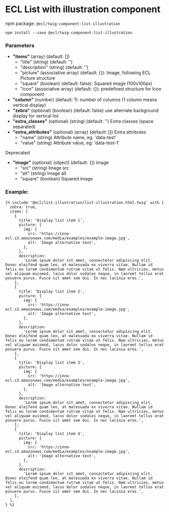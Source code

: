 # ECL List with illustration component

npm package: `@ecl/twig-component-list-illustration`

```shell
npm install --save @ecl/twig-component-list-illustration
```

### Parameters

- **"items"** (array) (default: [])
  - "title" (string) (default: '')
  - "description" (string) (default: '')
  - "picture" (associative array) (default: {}): Image, following ECL Picture structure
  - "square" (boolean) (default: false): Squared image (100x100px)
  - "icon" (associative array) (default: {}): predefined structure for Icon component
- **"column"** (number) (default: 1): number of columns (1 column means vertical display)
- **"zebra"** (optional) (boolean) (default: false) use alternate background display for vertical list
- **"extra_classes"** (optional) (string) (default: '') Extra classes (space separated)
- **"extra_attributes"** (optional) (array) (default: []) Extra attributes
  - "name" (string) Attribute name, eg. 'data-test'
  - "value" (string) Attribute value, eg: 'data-test-1'

Deprecated

- **"image"** (optional) (object) (default: {}) image
  - "src" (string) Image src
  - "alt" (string) Image alt
  - "square" (boolean) Squared image

### Example:

<!-- prettier-ignore -->
```twig
{% include '@ecl/list-illustration/list-illustration.html.twig' with {
  zebra: true,
  items: [
    {
      title: 'Display list item 1',
      picture: {
        img: {
          src: 'https://inno-ecl.s3.amazonaws.com/media/examples/example-image.jpg',
          alt: 'Image alternative text',
        },
      },
      description:
        'Lorem ipsum dolor sit amet, consectetur adipiscing elit. Donec eleifend quam leo, at malesuada ex viverra vitae. Nullam id felis eu lorem condimentum rutrum vitae ut felis. Nam ultricies, metus vel aliquam euismod, lacus dolor sodales neque, in laoreet tellus erat posuere purus. Fusce sit amet sem dui. In nec lacinia eros.',
    },
    {
      title: 'Display list item 2',
      picture: {
        img: {
          src: 'https://inno-ecl.s3.amazonaws.com/media/examples/example-image.jpg',
          alt: 'Image alternative text',
        },
      },
      description:
        'Lorem ipsum dolor sit amet, consectetur adipiscing elit. Donec eleifend quam leo, at malesuada ex viverra vitae. Nullam id felis eu lorem condimentum rutrum vitae ut felis. Nam ultricies, metus vel aliquam euismod, lacus dolor sodales neque, in laoreet tellus erat posuere purus. Fusce sit amet sem dui. In nec lacinia eros.',
    },
    {
      title: 'Display list item 3',
      picture: {
        img: {
          src: 'https://inno-ecl.s3.amazonaws.com/media/examples/example-image.jpg',
          alt: 'Image alternative text',
        },
      },
      description:
        'Lorem ipsum dolor sit amet, consectetur adipiscing elit. Donec eleifend quam leo, at malesuada ex viverra vitae. Nullam id felis eu lorem condimentum rutrum vitae ut felis. Nam ultricies, metus vel aliquam euismod, lacus dolor sodales neque, in laoreet tellus erat posuere purus. Fusce sit amet sem dui. In nec lacinia eros.',
    },
    {
      title: 'Display list item 4',
      picture: {
        img: {
          src: 'https://inno-ecl.s3.amazonaws.com/media/examples/example-image.jpg',
          alt: 'Image alternative text',
        },
      },
      description:
        'Lorem ipsum dolor sit amet, consectetur adipiscing elit. Donec eleifend quam leo, at malesuada ex viverra vitae. Nullam id felis eu lorem condimentum rutrum vitae ut felis. Nam ultricies, metus vel aliquam euismod, lacus dolor sodales neque, in laoreet tellus erat posuere purus. Fusce sit amet sem dui. In nec lacinia eros.',
    },
  ],
} %}
```
